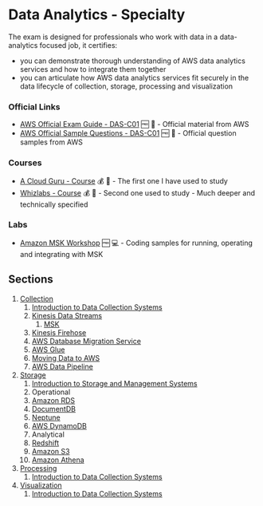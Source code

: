 # Data Analytics - Specialty

The exam is designed for professionals who work with data in a data-analytics focused job, it certifies:
  * you can demonstrate thorough understanding of AWS data analytics services and how to integrate them together
  * you can articulate how AWS data analytics services fit securely in the data lifecycle of collection, storage, processing and visualization

### Official Links

* [AWS Official Exam Guide - DAS-C01](https://d1.awsstatic.com/training-and-certification/docs-data-analytics-specialty/AWS-Certified-Data-Analytics-Specialty_Exam-Guide.pdf) 🆓 📖 - Official material from AWS
* [AWS Official Sample Questions - DAS-C01](https://d1.awsstatic.com/training-and-certification/docs-data-analytics-specialty/AWS-Certified-Data-Analytics-Specialty_Sample-Questions.pdf) 🆓 📖 - Official question samples from AWS

### Courses

* [A Cloud Guru - Course](https://acloud.guru/overview/312375cd-c136-4f1c-81dc-dbdcfff2d06b) 💰 📼 - The first one I have used to study
* [Whizlabs - Course](https://www.whizlabs.com/learn/course/aws-certified-data-analytics-specialty) 💰 📼 - Second one used to study - Much deeper and technically specified

### Labs
* [Amazon MSK Workshop](https://amazonmsk-labs.workshop.aws/en/overview.html) 🆓 💻 - Coding samples for running, operating and integrating with MSK

## Sections

1. [Collection](topics/1_collection)
    1. [Introduction to Data Collection Systems](topics/1_collection)
    1. [Kinesis Data Streams](topics/1_collection/02_kinesis.md#datastreams)
        1. [MSK](topics/1_collection/03_msk.md)
    1. [Kinesis Firehose](topics/1_collection/2_kinesis.md#firehose)
    1. [AWS Database Migration Service](topics/1_collection/04_dms.md)
    1. [AWS Glue](topics/1_collection/05_glue.md)
      1. [Moving Data to AWS](topics/1_collection/06_mdta.md)
    1. [AWS Data Pipeline](topics/1_collection/07_data_pipeline.md)
1. [Storage](topics/2_storage)
    1. [Introduction to Storage and Management Systems](topics/2_storage)
    1. Operational
      1. [Amazon RDS](topics/2_storage/02_rds.md)
      1. [DocumentDB](topics/2_storage/05_documentdb.md)
      1. [Neptune](topics/2_storage/06_neptune.md)
      1. [AWS DynamoDB](topics/2_storage/03_dynamodb.md)
    1. Analytical
      1. [Redshift](topics/2_storage/08_redshift.md)
      1. [Amazon S3](topics/2_storage/09_s3.md)
      1. [Amazon Athena](topics/2_storage/07_athena.md)
1. [Processing](topics/3_processing)
    1. [Introduction to Data Collection Systems](topics/3_processing)
1. [Visualization](topics/4_visualization)
    1. [Introduction to Data Collection Systems](topics/4_visualization)

